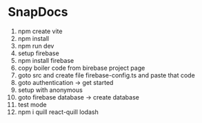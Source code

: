 # SnapDocs

1. npm create vite
2. npm install
3. npm run dev
4. setup firebase
5. npm install firebase
6. copy boiler code from birebase project page
7. goto src and create file firebase-config.ts and paste that code
8. goto authentication -> get started
9. setup with anonymous
10. goto firebase database -> create database
11. test mode
12. npm i quill react-quill lodash
